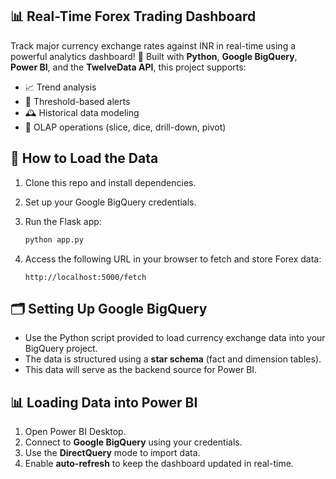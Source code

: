 
## 📊 Real-Time Forex Trading Dashboard

Track major currency exchange rates against INR in real-time using a powerful analytics dashboard! 🚀
Built with **Python**, **Google BigQuery**, **Power BI**, and the **TwelveData API**, this project supports:

* 📈 Trend analysis
* 🚨 Threshold-based alerts
* 🕰️ Historical data modeling
* 🧊 OLAP operations (slice, dice, drill-down, pivot)


## 🔧 How to Load the Data

1. Clone this repo and install dependencies.
2. Set up your Google BigQuery credentials.
3. Run the Flask app:

   ```bash
   python app.py
   ```
4. Access the following URL in your browser to fetch and store Forex data:

   ```
   http://localhost:5000/fetch
   ```


## 🗂️ Setting Up Google BigQuery

* Use the Python script provided to load currency exchange data into your BigQuery project.
* The data is structured using a **star schema** (fact and dimension tables).
* This data will serve as the backend source for Power BI.


## 📊 Loading Data into Power BI

1. Open Power BI Desktop.
2. Connect to **Google BigQuery** using your credentials.
3. Use the **DirectQuery** mode to import data.
4. Enable **auto-refresh** to keep the dashboard updated in real-time.



